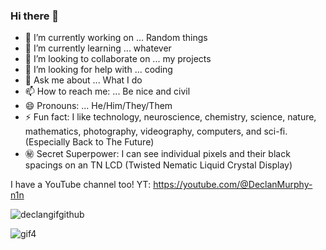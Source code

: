 ### Hi there 👋


- 🔭 I’m currently working on ... Random things
- 🌱 I’m currently learning ... whatever
- 👯 I’m looking to collaborate on ... my projects
- 🤔 I’m looking for help with ... coding
- 💬 Ask me about ... What I do
- 📫 How to reach me: ... Be nice and civil
- 😄 Pronouns: ... He/Him/They/Them
- ⚡ Fun fact: I like technology, neuroscience, chemistry, science, nature, mathematics, photography, videography, computers, and sci-fi. (Especially Back to The Future)
- ㊙️ Secret Superpower: I can see individual pixels and their black spacings on an TN LCD (Twisted Nematic Liquid Crystal Display)


I have a YouTube channel too! YT: https://youtube.com/@DeclanMurphy-n1n

![declangifgithub](https://github.com/Boonk8812/Boonk8812/assets/111024718/dca1b81a-a028-40ca-bb90-cb2fe5226924)


![gif4](https://github.com/Boonk8812/Boonk8812/assets/111024718/c2673a57-3e0a-4b5f-9eb8-910b01c9b01e)
